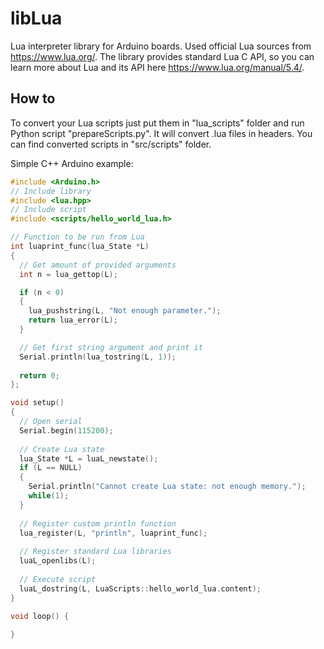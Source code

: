 # libLua
Lua interpreter library for Arduino boards. Used official Lua sources from https://www.lua.org/. The library provides standard Lua C API, so you can learn more about Lua and its API here https://www.lua.org/manual/5.4/.

## How to
To convert your Lua scripts just put them in "lua_scripts" folder and run Python script "prepareScripts.py". It will convert .lua files in headers. You can find converted scripts in "src/scripts" folder.

Simple C++ Arduino example:
```C++
#include <Arduino.h>
// Include library
#include <lua.hpp>
// Include script
#include <scripts/hello_world_lua.h>

// Function to be run from Lua
int luaprint_func(lua_State *L)
{
  // Get amount of provided arguments
  int n = lua_gettop(L);

  if (n < 0)
  {
    lua_pushstring(L, "Not enough parameter.");
    return lua_error(L);
  }

  // Get first string argument and print it
  Serial.println(lua_tostring(L, 1));
  
  return 0;
};

void setup()
{
  // Open serial
  Serial.begin(115200);
  
  // Create Lua state
  lua_State *L = luaL_newstate();
  if (L == NULL)
  {
    Serial.println("Cannot create Lua state: not enough memory.");
    while(1);
  }
  
  // Register custom println function
  lua_register(L, "println", luaprint_func);
  
  // Register standard Lua libraries
  luaL_openlibs(L);
  
  // Execute script
  luaL_dostring(L, LuaScripts::hello_world_lua.content);
}

void loop() {
  
}
```
